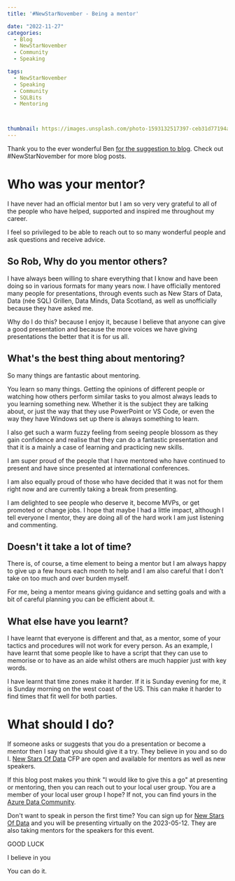 ```yaml
---
title: '#NewStarNovember - Being a mentor'

date: "2022-11-27" 
categories:
  - Blog
  - NewStarNovember
  - Community
  - Speaking

tags:
  - NewStarNovember
  - Speaking
  - Community
  - SQLBits
  - Mentoring



thumbnail: https://images.unsplash.com/photo-1593132517397-ceb31d77194a?ixlib=rb-4.0.3&ixid=MnwxMjA3fDB8MHxwaG90by1wYWdlfHx8fGVufDB8fHx8&auto=format&fit=crop&w=764&q=80
---
```


Thank you to the ever wonderful Ben [for the suggestion to blog](https://www.newstarsofdata.com/tell-us-your-story/). Check out #NewStarNovember for more blog posts.

# Who was your mentor?

I have never had an official mentor but I am so very very grateful to all of the people who have helped, supported and inspired me throughout my career.  
  
I feel so privileged to be able to reach out to so many wonderful people and ask questions and receive advice.

## So Rob, Why do you mentor others?

I have always been willing to share everything that I know and have been doing so in various formats for many years now. I have officially mentored many people for presentations, through events such as New Stars of Data, Data (née SQL) Grillen, Data Minds, Data Scotland, as well as unofficially because they have asked me.  

Why do I do this? because I enjoy it, because I believe that anyone can give a good presentation and because the more voices we have giving presentations the better that it is for us all.

## What's the best thing about mentoring?

So many things are fantastic about mentoring. 

You learn so many things. Getting the opinions of different people or watching how others perform similar tasks to you almost always leads to you learning something new. Whether it is the subject they are talking about, or just the way that they use PowerPoint or VS Code, or even the way they have Windows set up there is always something to learn.

I also get such a warm fuzzy feeling from seeing people blossom as they gain confidence and realise that they can do a fantastic presentation and that it is a mainly a case of learning and practicing new skills. 

I am super proud of the people that I have mentored who have continued to present and have since presented at international conferences.

I am also equally proud of those who have decided that it was not for them right now and are currently taking a break from presenting.

I am delighted to see people who deserve it, become MVPs, or get promoted or change jobs. I hope that maybe I had a little impact, although I tell everyone I mentor, they are doing all of the hard work I am just listening and commenting.

## Doesn't it take a lot of time?

There is, of course, a time element to being a mentor but I am always happy to give up a few hours each month to help and I am also careful that I don't take on too much and over burden myself.

For me, being a mentor means giving guidance and setting goals and with a bit of careful planning you can be efficient about it.

## What else have you learnt?

I have learnt that everyone is different and that, as a mentor, some of your tactics and procedures will not work for every person. As an example, I have learnt that some people like to have a script that they can use to memorise or to have as an aide whilst others are much happier just with key words.  

I have learnt that time zones make it harder. If it is Sunday evening for me, it is Sunday morning on the west coast of the US. This can make it harder to find times that fit well for both parties.

# What should I do?

If someone asks or suggests that you do a presentation or become a mentor then I say that you should give it a try. They believe in you and so do I. [New Stars Of Data](https://www.newstarsofdata.com/) CFP are open and available for mentors as well as new speakers.

If this blog post makes you think "I would like to give this a go" at presenting or mentoring, then you can reach out to your local user group. You are a member of your local user group I hope? If not, you can find yours in the [Azure Data Community](https://www.meetup.com/en-AU/pro/azuredatatechgroups).  
  
Don't want to speak in person the first time? You can sign up for [New Stars Of Data](https://www.newstarsofdata.com/) and you will be presenting virtually on the 2023-05-12. They are also taking mentors for the speakers for this event.
  
  
GOOD LUCK  
  
I believe in you  
  
You can do it.  
  
